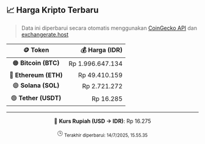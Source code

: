 

<!-- HARGA_KRIPTO -->
## 📈 Harga Kripto Terbaru

> Data ini diperbarui secara otomatis menggunakan [CoinGecko API](https://www.coingecko.com/) dan [exchangerate.host](https://exchangerate.host/)

<div align="center">

| 🪙 Token | 💰 Harga (IDR) |
|:------:|---------------:|
| 🟠 **Bitcoin (BTC)**   | Rp 1.996.647.134 |
| 🔵 **Ethereum (ETH)**  | Rp 49.410.159 |
| 🟣 **Solana (SOL)**    | Rp 2.721.272 |
| 🟢 **Tether (USDT)**   | Rp 16.285 |

---

💱 **Kurs Rupiah (USD → IDR)**: Rp 16.275

🕒 <sub>Terakhir diperbarui: 14/7/2025, 15.55.35</sub>

</div>
<!-- /HARGA_KRIPTO -->